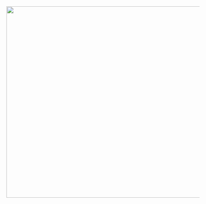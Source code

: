 <img src="https://media.giphy.com/media/KTYioWZpeaVE1zGNnr/source.gif" width="600" height="500" />

